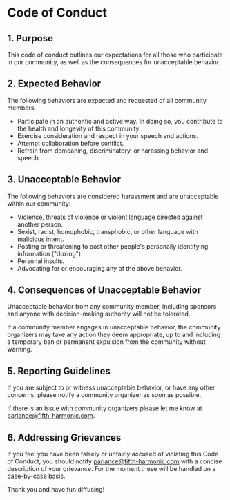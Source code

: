 # Code of Conduct

## 1. Purpose

This code of conduct outlines our expectations for all those who participate in our community, as well as the consequences for unacceptable behavior.

## 2. Expected Behavior

The following behaviors are expected and requested of all community members:

 * Participate in an authentic and active way. In doing so, you contribute to the health and longevity of this community.
 * Exercise consideration and respect in your speech and actions.
 * Attempt collaboration before conflict.
 * Refrain from demeaning, discriminatory, or harassing behavior and speech.

## 3. Unacceptable Behavior

The following behaviors are considered harassment and are unacceptable within our community:

 * Violence, threats of violence or violent language directed against another person.
 * Sexist, racist, homophobic, transphobic, or other language with malicious intent.
 * Posting or threatening to post other people's personally identifying information ("doxing").
 * Personal insults.
 * Advocating for or encouraging any of the above behavior.

## 4. Consequences of Unacceptable Behavior

Unacceptable behavior from any community member, including sponsors and anyone with decision-making authority will not be tolerated.

If a community member engages in unacceptable behavior, the community organizers may take any action they deem appropriate, up to and including a temporary ban or permanent expulsion from the community without warning.

## 5. Reporting Guidelines

If you are subject to or witness unacceptable behavior, or have any other concerns, please notify a community organizer as soon as possible.

If there is an issue with community organizers please let me know at parlance@fifth-harmonic.com.

## 6. Addressing Grievances

If you feel you have been falsely or unfairly accused of violating this Code of Conduct, you should notify parlance@fifth-harmonic.com with a concise description of your grievance. For the moment these will be handled on a case-by-case basis.


Thank you and have fun diffusing!
